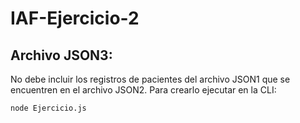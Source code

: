 # IAF-Ejercicio-2

## Archivo JSON3: 
No debe incluir los registros de pacientes del archivo JSON1 que se encuentren en el archivo JSON2.
Para crearlo ejecutar en la CLI: 
```
node Ejercicio.js
```